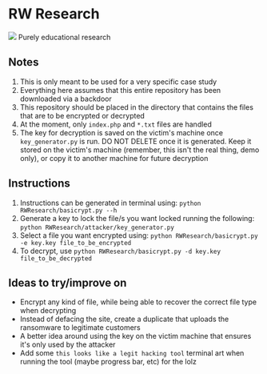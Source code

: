 # RW Research
![](https://cdn-images-1.medium.com/fit/t/1600/480/1*zSPtMkp70YN9JDhFRaHHXA.jpeg)
Purely educational research

## Notes
  1. This is only meant to be used for a very specific case study
  2. Everything here assumes that this entire repository has been downloaded via a backdoor
  3. This repository should be placed in the directory that contains the files that are to be encrypted or decrypted
  4. At the moment, only `index.php` and `*.txt` files are handled
  5. The key for decryption is saved on the victim's machine once `key_generator.py` is run. DO NOT DELETE once it is generated. Keep it stored on the victim's machine (remember, this isn't the real thing, demo only), or copy it to another machine for future decryption

## Instructions
  1. Instructions can be generated in terminal using: `python RWResearch/basicrypt.py --h`
  2. Generate a key to lock the file/s you want locked running the following: `python RWResearch/attacker/key_generator.py`
  3. Select a file you want encrypted using: `python RWResearch/basicrypt.py -e key.key file_to_be_encrypted`
  4. To decrypt, use `python RWResearch/basicrypt.py -d key.key file_to_be_decrypted`

## Ideas to try/improve on
* Encrypt any kind of file, while being able to recover the correct file type when decrypting
* Instead of defacing the site, create a duplicate that uploads the ransomware to legitimate customers
* A better idea around using the key on the victim machine that ensures it's only used by the attacker
* Add some `this looks like a legit hacking tool` terminal art when running the tool (maybe progress bar, etc) for the lolz
